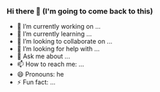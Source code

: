### Hi there 👋 (I'm going to come back to this)

- 🔭 I’m currently working on ...
- 🌱 I’m currently learning ...
- 👯 I’m looking to collaborate on ...
- 🤔 I’m looking for help with ...
- 💬 Ask me about ...
- 📫 How to reach me: ...
- 😄 Pronouns: he
- ⚡ Fun fact: ...


<!--
**stufield/stufield** is a ✨ _special_ ✨ repository because its `README.md` (this file) appears on your GitHub profile.
-->
